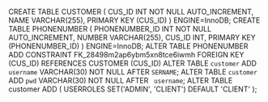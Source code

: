 CREATE TABLE CUSTOMER
(
 CUS_ID INT NOT NULL AUTO_INCREMENT,
 NAME VARCHAR(255),
 PRIMARY KEY (CUS_ID)
)
ENGINE=InnoDB;
CREATE TABLE PHONENUMBER
(
PHONENUMBER_ID INT NOT NULL AUTO_INCREMENT,
 NUMBER VARCHAR(255),
 CUS_ID INT,
 PRIMARY KEY (PHONENUMBER_ID)
)
ENGINE=InnoDB;
ALTER TABLE PHONENUMBER
 ADD CONSTRAINT FK_28498m2ap6ybm5xn8tce6iwmh FOREIGN KEY (CUS_ID)
 REFERENCES CUSTOMER (CUS_ID)
ALTER TABLE `customer` ADD `username` VARCHAR(30) NOT NULL AFTER `SERNAME`;
ALTER TABLE `customer` ADD `pwd` VARCHAR(30) NOT NULL AFTER ` username`;
ALTER TABLE customer ADD ( USERROLES SET('ADMIN', 'CLIENT') DEFAULT 'CLIENT' );
